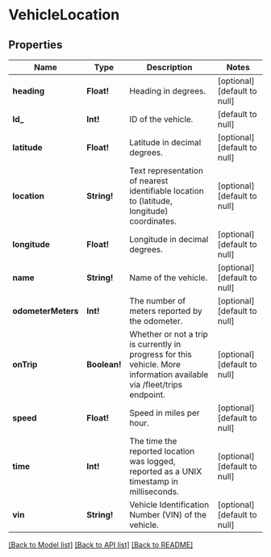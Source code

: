 # VehicleLocation

## Properties
Name | Type | Description | Notes
------------ | ------------- | ------------- | -------------
**heading** | **Float!** | Heading in degrees. | [optional] [default to null]
**Id_** | **Int!** | ID of the vehicle. | [default to null]
**latitude** | **Float!** | Latitude in decimal degrees. | [optional] [default to null]
**location** | **String!** | Text representation of nearest identifiable location to (latitude, longitude) coordinates. | [optional] [default to null]
**longitude** | **Float!** | Longitude in decimal degrees. | [optional] [default to null]
**name** | **String!** | Name of the vehicle. | [optional] [default to null]
**odometerMeters** | **Int!** | The number of meters reported by the odometer. | [optional] [default to null]
**onTrip** | **Boolean!** | Whether or not a trip is currently in progress for this vehicle. More information available via /fleet/trips endpoint. | [optional] [default to null]
**speed** | **Float!** | Speed in miles per hour. | [optional] [default to null]
**time** | **Int!** | The time the reported location was logged, reported as a UNIX timestamp in milliseconds. | [optional] [default to null]
**vin** | **String!** | Vehicle Identification Number (VIN) of the vehicle. | [optional] [default to null]

[[Back to Model list]](../README.md#documentation-for-models) [[Back to API list]](../README.md#documentation-for-api-endpoints) [[Back to README]](../README.md)


